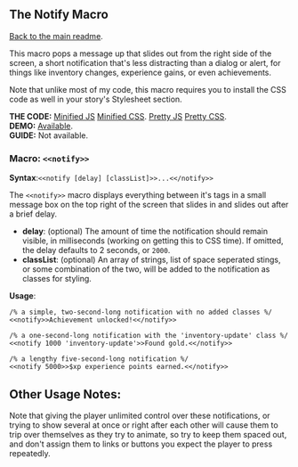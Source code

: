 ## The Notify Macro

[Back to the main readme](./README.md).

This macro pops a message up that slides out from the right side of the screen, a short notification that's less distracting than a dialog or alert, for things like inventory changes, experience gains, or even achievements.

Note that unlike most of my code, this macro requires you to install the CSS code as well in your story's Stylesheet section.

**THE CODE:** [Minified JS](https://github.com/ChapelR/custom-macros-for-sugarcube-2/blob/master/scripts/minified/notify.min.js) [Minified CSS](https://github.com/ChapelR/custom-macros-for-sugarcube-2/blob/master/scripts/minified/notify.min.css). [Pretty JS](https://github.com/ChapelR/custom-macros-for-sugarcube-2/blob/master/scripts/notify.js) [Pretty CSS](https://github.com/ChapelR/custom-macros-for-sugarcube-2/blob/master/scripts/notify.css).  
**DEMO:** [Available](http://macros.twinelab.net/demo?macro=notify).  
**GUIDE:** Not available.

### Macro: `<<notify>>`

**Syntax**:`<<notify [delay] [classList]>>...<</notify>>`

The `<<notify>>` macro displays everything between it's tags in a small message box on the top right of the screen that slides in and slides out after a brief delay.

 * **delay**: (optional) The amount of time the notification should remain visible, in milliseconds (working on getting this to CSS time).  If omitted, the delay defaults to 2 seconds, or `2000`.
 * **classList**: (optional) An array of strings, list of space seperated stings, or some combination of the two, will be added to the notification as classes for styling.

**Usage**:
```
/% a simple, two-second-long notification with no added classes %/
<<notify>>Achievement unlocked!<</notify>>

/% a one-second-long notification with the 'inventory-update' class %/
<<notify 1000 'inventory-update'>>Found gold.<</notify>>

/% a lengthy five-second-long notification %/
<<notify 5000>>$xp experience points earned.<</notify>>
```

## Other Usage Notes:

Note that giving the player unlimited control over these notifications, or trying to show several at once or right after each other will cause them to trip over themselves as they try to animate, so try to keep them spaced out, and don't assign them to links or buttons you expect the player to press repeatedly.